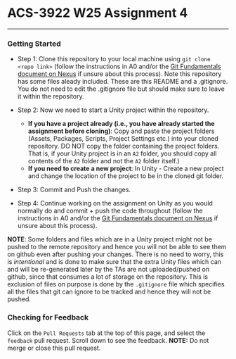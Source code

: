 # ACS-3922 W25 Assignment 4

------

### Getting Started

- Step 1: Clone this repository to your local machine using `git clone <repo link>` (follow the instructions in A0 and/or the [Git Fundamentals document on Nexus](https://nexus.uwinnipeg.ca/d2l/le/content/67597/viewContent/1909272/View) if unsure about this process). Note this repository has some files aleady included. These are this README and a .gitignore. You do not need to edit the .gitignore file but should make sure to leave it within the repository. 
- Step 2: Now we need to start a Unity project within the repository.
  - **If you have a project already (i.e., you have already started the assignment before cloning)**: Copy and paste the project folders (Assets, Packages, Scripts, Project Settings etc.) into your cloned repository. DO NOT copy the folder containing the project folders. That is, if your Unity project is in an `A2` folder, you should copy all contents of the `A2` folder and not the `A2` folder itself.)
  - **If you need to create a new project**: In Unity - Create a new project and change the location of the project to be in the cloned git folder.

- Step 3: Commit and Push the changes. 

- Step 4: Continue working on the assignment on Unity as you would normally do and commit + push the code throughout (follow the instructions in A0 and/or the [Git Fundamentals document on Nexus](https://nexus.uwinnipeg.ca/d2l/le/content/67597/viewContent/1909272/View) if unsure about this process). 

**NOTE**: Some folders and files which are in a Unity project might not be pushed to the remote repository and hence you will not be able to see them on github even after pushing your changes. There is no need to worry, this is *intentional* and is done to make sure that the extra Unity files which can and will be re-generated later by the TAs are not uploaded/pushed on github, since that consumes a lot of storage on the repository. This is exclusion of files on purpose is done by the `.gitignore` file which specifies all the files that git can ignore to be tracked and hence they will not be pushed.

### Checking for Feedback

Click on the `Pull Requests` tab at the top of this page, and select the `feedback` pull request. Scroll down to see the feedback. **NOTE:** Do not merge or close this pull request.
